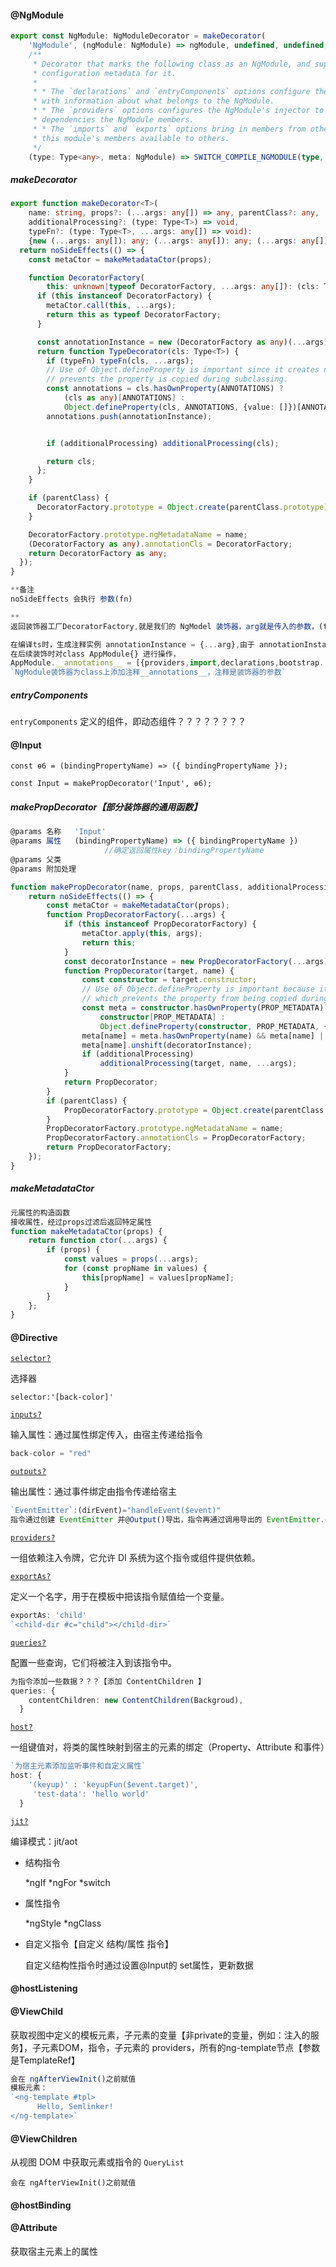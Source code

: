 #### @NgModule

```typescript
export const NgModule: NgModuleDecorator = makeDecorator(
    'NgModule', (ngModule: NgModule) => ngModule, undefined, undefined,
    /**
     * Decorator that marks the following class as an NgModule, and supplies
     * configuration metadata for it.
     *
     * * The `declarations` and `entryComponents` options configure the compiler
     * with information about what belongs to the NgModule.
     * * The `providers` options configures the NgModule's injector to provide
     * dependencies the NgModule members.
     * * The `imports` and `exports` options bring in members from other modules, and make
     * this module's members available to others.
     */
    (type: Type<any>, meta: NgModule) => SWITCH_COMPILE_NGMODULE(type, meta));
```

##### makeDecorator

```typescript
export function makeDecorator<T>(
    name: string, props?: (...args: any[]) => any, parentClass?: any,
    additionalProcessing?: (type: Type<T>) => void,
    typeFn?: (type: Type<T>, ...args: any[]) => void):
    {new (...args: any[]): any; (...args: any[]): any; (...args: any[]): (cls: any) => any;} {
  return noSideEffects(() => {
    const metaCtor = makeMetadataCtor(props);

    function DecoratorFactory(
        this: unknown|typeof DecoratorFactory, ...args: any[]): (cls: Type<T>) => any {
      if (this instanceof DecoratorFactory) {
        metaCtor.call(this, ...args);
        return this as typeof DecoratorFactory;
      }

      const annotationInstance = new (DecoratorFactory as any)(...args);
      return function TypeDecorator(cls: Type<T>) {
        if (typeFn) typeFn(cls, ...args);
        // Use of Object.defineProperty is important since it creates non-enumerable property which
        // prevents the property is copied during subclassing.
        const annotations = cls.hasOwnProperty(ANNOTATIONS) ?
            (cls as any)[ANNOTATIONS] :
            Object.defineProperty(cls, ANNOTATIONS, {value: []})[ANNOTATIONS];
        annotations.push(annotationInstance);


        if (additionalProcessing) additionalProcessing(cls);

        return cls;
      };
    }

    if (parentClass) {
      DecoratorFactory.prototype = Object.create(parentClass.prototype);
    }

    DecoratorFactory.prototype.ngMetadataName = name;
    (DecoratorFactory as any).annotationCls = DecoratorFactory;
    return DecoratorFactory as any;
  });
}

**备注
noSideEffects 会执行 参数(fn)

**
返回装饰器工厂DecoratorFactory,就是我们的 NgModel 装饰器，arg就是传入的参数，(this是ts一种限制，不是参数🙄)

在编译ts时，生成注释实例 annotationInstance = {...arg},由于 annotationInstance 是 DecoratorFactory 的实例，因此集成了 ngMetadataName 属性【标识】，在其他步骤用，最后 返回 TypeDecorator。
在后续装饰时对class AppModule{} 进行操作，
AppModule.__annotations__ = [{providers,import,declarations,bootstrap...}].
`NgModule装饰器为class上添加注释__annotations__，注释是装饰器的参数`
```

##### entryComponents

`entryComponents` 定义的组件，即动态组件？？？？？？？？





#### @Input

`const ɵ6 = (bindingPropertyName) => ({ bindingPropertyName });`

`const Input = makePropDecorator('Input', ɵ6);`

##### makePropDecorator【部分装饰器的通用函数】

```typescript
@params 名称   'Input'
@params 属性   (bindingPropertyName) => ({ bindingPropertyName }) 
                     //确定返回属性key：bindingPropertyName
@params 父类
@params 附加处理

function makePropDecorator(name, props, parentClass, additionalProcessing) {
    return noSideEffects(() => {
        const metaCtor = makeMetadataCtor(props);
        function PropDecoratorFactory(...args) {
            if (this instanceof PropDecoratorFactory) {
                metaCtor.apply(this, args);
                return this;
            }
            const decoratorInstance = new PropDecoratorFactory(...args);
            function PropDecorator(target, name) {
                const constructor = target.constructor;
                // Use of Object.defineProperty is important because it creates a non-enumerable property
                // which prevents the property from being copied during subclassing.
                const meta = constructor.hasOwnProperty(PROP_METADATA) ?
                    constructor[PROP_METADATA] :
                    Object.defineProperty(constructor, PROP_METADATA, { value: {} })[PROP_METADATA];
                meta[name] = meta.hasOwnProperty(name) && meta[name] || [];
                meta[name].unshift(decoratorInstance);
                if (additionalProcessing)
                    additionalProcessing(target, name, ...args);
            }
            return PropDecorator;
        }
        if (parentClass) {
            PropDecoratorFactory.prototype = Object.create(parentClass.prototype);
        }
        PropDecoratorFactory.prototype.ngMetadataName = name;
        PropDecoratorFactory.annotationCls = PropDecoratorFactory;
        return PropDecoratorFactory;
    });
}
```

##### makeMetadataCtor

```typescript
元属性的构造函数
接收属性，经过props过滤后返回特定属性
function makeMetadataCtor(props) {
    return function ctor(...args) {
        if (props) {
            const values = props(...args);
            for (const propName in values) {
                this[propName] = values[propName];
            }
        }
    };
}
```



#### @Directive

[`selector?`](https://angular.cn/api/core/Directive#selector)

选择器

```
selector:'[back-color]'
```

[`inputs?`](https://angular.cn/api/core/Directive#inputs)

输入属性：通过属性绑定传入，由宿主传递给指令

```typescript
back-color = "red"

```

[`outputs?`](https://angular.cn/api/core/Directive#outputs)

输出属性：通过事件绑定由指令传递给宿主

```typescript
`EventEmitter`:(dirEvent)="handleEvent($event)"
指令通过创建 EventEmitter 并@Output()导出，指令再通过调用导出的 EventEmitter.emit触发事件，宿主通过事件绑定监听该事件，并通过$event来获取 payload对象。


```

[`providers?`](https://angular.cn/api/core/Directive#providers)

一组依赖注入令牌，它允许 DI 系统为这个指令或组件提供依赖。

[`exportAs?`](https://angular.cn/api/core/Directive#exportAs)

定义一个名字，用于在模板中把该指令赋值给一个变量。

```typescript
exportAs: 'child'
`<child-dir #c="child"></child-dir>`
```



[`queries?`](https://angular.cn/api/core/Directive#queries)

配置一些查询，它们将被注入到该指令中。

```typescript
为指令添加一些数据？？？【添加 ContentChildren 】
queries: {
    contentChildren: new ContentChildren(Backgroud),
  }
```

[`host?`](https://angular.cn/api/core/Directive#host)

一组键值对，将类的属性映射到宿主的元素的绑定（Property、Attribute 和事件）

```typescript
`为宿主元素添加监听事件和自定义属性`
host: {
    '(keyup)' : 'keyupFun($event.target)',
     'test-data': 'hello world'
  }
```

[`jit?`](https://angular.cn/api/core/Directive#jit)

编译模式：jit/aot

- 结构指令

  *ngIf  *ngFor  *switch

- 属性指令

  *ngStyle  *ngClass

- 自定义指令【自定义 结构/属性 指令】

  自定义结构性指令时通过设置@Input的 set属性，更新数据

  

#### @hostListening

#### @ViewChild

获取视图中定义的模板元素，子元素的变量【非private的变量，例如：注入的服务】，子元素DOM，指令，子元素的 providers，所有的ng-template节点【参数是TemplateRef】

```typescript
会在 ngAfterViewInit()之前赋值
模板元素：
`<ng-template #tpl>
      Hello, Semlinker!
</ng-template>`
```

#### @ViewChildren

从视图 DOM 中获取元素或指令的 `QueryList`

```
会在 ngAfterViewInit()之前赋值
```



#### @hostBinding

#### @Attribute

获取宿主元素上的属性